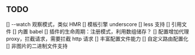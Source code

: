 ## TODO
[] --watch 观察模式，类似 HMR 
[] 模板引擎 underscore
[] less 支持
[] 引用文件
[] 内置 babel
[] 插件的生命周期：注册模式，利用数组储存？
[] 配置增加代理 proxy，拦截请求，需要拦截 http 请求
[] 丰富配置文件能力
[] 自定义路由配置化
[] 非图片的二进制文件支持
